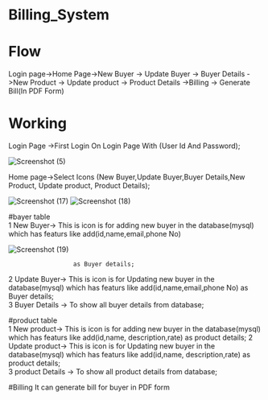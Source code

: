 
# Billing_System


# Flow 

Login page->Home Page->New Buyer -> Update Buyer -> Buyer Details ->New Product -> Update product -> Product Details ->Billing -> Generate Bill(In PDF Form)

# Working

Login Page ->First Login On Login Page With (User Id And Password);

![Screenshot (5)](https://user-images.githubusercontent.com/115030944/213847451-d63e49cc-76b8-4ce6-a065-6ddf519e4738.png)

Home page->Select Icons (New Buyer,Update Buyer,Buyer Details,New Product, Update product, Product Details);

![Screenshot (17)](https://user-images.githubusercontent.com/115030944/213847554-06564c40-4985-4956-bc29-23e6a7e215ca.png)
![Screenshot (18)](https://user-images.githubusercontent.com/115030944/213847605-f47c7d0c-291b-49f4-b172-6a62f5727264.png)


  #bayer table     
  1 New Buyer->  This is icon is for adding new buyer in the database(mysql) which has featurs like add(id,name,email,phone No)
  
  ![Screenshot (19)](https://user-images.githubusercontent.com/115030944/213847688-53da21a1-8268-40bf-a089-b6c4d961d8fb.png)

                      as Buyer details;
  2 Update Buyer->  This is icon is for Updating new buyer in the database(mysql) which has featurs like add(id,name,email,phone No)
                     as Buyer details;              
  3 Buyer Details -> To show all buyer details from database;      
  
   #product table    
  1 New product->   This is icon is for adding new buyer in the database(mysql) which has featurs like add(id,name,
                    description,rate) as product details;
   2 Update product->  This is icon is for Updating new buyer in the database(mysql) which has featurs like add(id,name,
                       description,rate) as product details;              
  3 product Details -> To show all product details from database;  
  
   #Billing
   It can generate bill for buyer in PDF form


